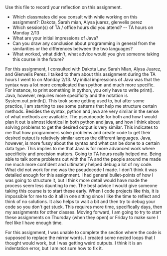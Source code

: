 Use this file to record your reflection on this assignment.

- Which classmates did you consult with while working on this assignment?: Dakota, Sarah mian, Alysa juarez, glenvelis perez
- Which session(s) of TA / office hours did you attend? -- TA hours on Monday 2/13
- What are your initial impressions of Java? 
- Can you draw any conclusion about programming in general from the similarities or the differences between the two languages? 
- What worked, what didn't, what advice would you give someone taking this course in the future?

For this assignment, I consulted with Dakota Law, Sarah Mian, Alysa Juarez, and Glenvelis Perez. I talked to them about this assignment during the TA hours I went to on Monday 2/13. My initial impressions of Java was that the syntax was a lot more complicated than python and much more specific. For instance, to print something in python, you only have to write print(). Java, however, requires more specificity and the notation is System.out.println(). This took some getting used to, but after some practice, I am starting to see some patterns that help me structure certain methods. Besides the syntax, python and java are very similar in the sense of what methods are available. The pseudocode for both and how I would plan it out is almost identical in both python and java, and how I think about solving problems to get the desired output is very similar. This indicates to me that how programmers solve problems and create code to get their desired output is relatively similar across the different languages. Java, however, is more fussy about the syntax and what can be done to a certain data type. This implies to me that Java is for more advanced work where specificity and precision matters. Going to TA hours really helped me. Being able to talk some problems out with the TA and the people around me made me much more confident and ultimately helped debug a lot of my code. What did not work for me was the pseudocode I made. I don't think it was detailed enough for this assignment. I had general bullet-points of how I was going to structure it, but I think more detail would have made the process seem less daunting to me. The best advice I would give someone taking this course is to start these early. When I code projects like this, it is impossible for me to do it all in one sitting since I like the time to reflect and think of no solutions. It also helps to wait a bit and then try to debug your code so you don't get stuck. This requires more time, specifically days, then my assignments for other classes. Moving forward, I am going to try to start these assignments on Thursday (when they open) or Friday to make sure I feel like I have enough time. 

For this assignment, I was unable to complete the section where the code is supposed to replace the mirror words. I created some nested loops that I thought would work, but I was getting weird outputs. I think it is an indentation error, but I am not sure how to fix it. 